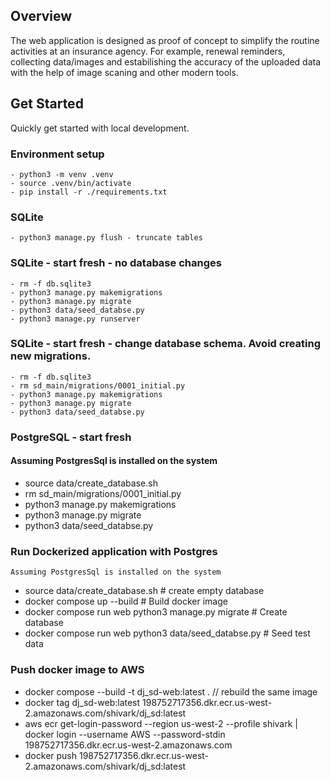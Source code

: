 ## Overview
The web application is designed as proof of concept to simplify the routine activities at an insurance agency. For example, renewal reminders, collecting data/images and estabilishing the accuracy of the uploaded data with the help of image scaning and other modern tools.

## Get Started
Quickly get started with local development.

### Environment setup
```
- python3 -m venv .venv
- source .venv/bin/activate
- pip install -r ./requirements.txt
```
### SQLite
```
- python3 manage.py flush - truncate tables
```
### SQLite - start fresh - no database changes
```
- rm -f db.sqlite3
- python3 manage.py makemigrations
- python3 manage.py migrate
- python3 data/seed_databse.py
- python3 manage.py runserver
```

### SQLite - start fresh - change database schema. Avoid creating new migrations.
```
- rm -f db.sqlite3
- rm sd_main/migrations/0001_initial.py
- python3 manage.py makemigrations
- python3 manage.py migrate
- python3 data/seed_databse.py
```
### PostgreSQL - start fresh
#### Assuming PostgresSql is installed on the system
- source data/create_database.sh
- rm sd_main/migrations/0001_initial.py
- python3 manage.py makemigrations
- python3 manage.py migrate
- python3 data/seed_databse.py

### Run Dockerized application with Postgres
    Assuming PostgresSql is installed on the system
- source data/create_database.sh # create empty database
- docker compose up --build      # Build docker image
- docker compose run web python3 manage.py migrate # Create database
- docker compose run web python3 data/seed_databse.py # Seed test data

### Push docker image to AWS
- docker compose --build -t dj_sd-web:latest . // rebuild the same image
- docker tag dj_sd-web:latest 198752717356.dkr.ecr.us-west-2.amazonaws.com/shivark/dj_sd:latest
- aws ecr get-login-password --region us-west-2 --profile shivark | docker login --username AWS
--password-stdin 198752717356.dkr.ecr.us-west-2.amazonaws.com
- docker push 198752717356.dkr.ecr.us-west-2.amazonaws.com/shivark/dj_sd:latest
